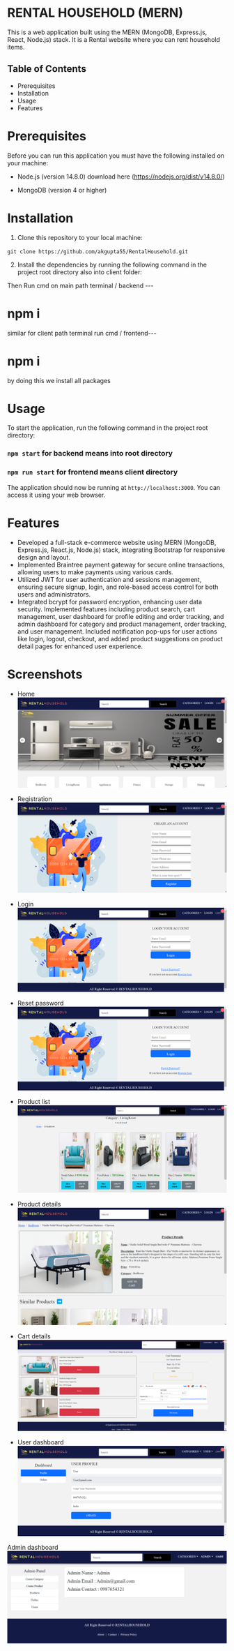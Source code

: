 # RENTAL HOUSEHOLD (MERN)

This is a web application built using the MERN (MongoDB, Express.js, React, Node.js) stack. It is a Rental website where you can rent household items.

## Table of Contents

- Prerequisites
- Installation
- Usage
- Features

# Prerequisites

Before you can run this application you must have the following installed on your machine:

- Node.js (version 14.8.0) download here (https://nodejs.org/dist/v14.8.0/)

- MongoDB (version 4 or higher)

# Installation

1. Clone this repository to your local machine:

`git clone https://github.com/akgupta55/RentalHousehold.git`

2. Install the dependencies by running the following command in the project root directory also into client folder:

Then Run cmd on main path terminal / backend ---

# npm i

similar for client path terminal run cmd / frontend---

# npm i

by doing this we install all packages

# Usage

To start the application, run the following command in the project root directory:

### `npm start` for backend means into root directory

### `npm run start` for frontend means client directory

The application should now be running at `http://localhost:3000`. You can access it using your web browser.

# Features

- Developed a full-stack e-commerce website using MERN (MongoDB, Express.js, React.js, Node.js) stack, integrating Bootstrap for responsive design and layout.
- Implemented Braintree payment gateway for secure online transactions, allowing users to make payments using various cards.
- Utilized JWT for user authentication and sessions management, ensuring secure signup, login, and role-based access control for both users and administrators.
- Integrated bcrypt for password encryption, enhancing user data security. Implemented features including product search, cart management, user dashboard for profile editing and order tracking, and admin dashboard for category and product management, order tracking, and user management. Included notification pop-ups for user actions like login, logout, checkout, and added product suggestions on product detail pages for enhanced user experience.

# Screenshots

- Home
![Home page](https://github.com/akgupta55/RentalHousehold/blob/main/Project%20Pic/Home.png?raw=true)

- Registration
![Home page](https://github.com/akgupta55/RentalHousehold/blob/main/Project%20Pic/Registration.png?raw=true)

- Login
![Home page](https://github.com/akgupta55/RentalHousehold/blob/main/Project%20Pic/Login.png?raw=true)

- Reset password
![Home page](https://github.com/akgupta55/RentalHousehold/blob/main/Project%20Pic/Login.png?raw=true)

- Product list
![Home page](https://github.com/akgupta55/RentalHousehold/blob/main/Project%20Pic/Product%20list.png?raw=true)

- Product details
![Home page](https://github.com/akgupta55/RentalHousehold/blob/main/Project%20Pic/Product%20details.png?raw=true)

- Cart details
![Home page](https://github.com/akgupta55/RentalHousehold/blob/main/Project%20Pic/Cart%20details.png?raw=true)

- User dashboard
![Home page](https://github.com/akgupta55/RentalHousehold/blob/main/Project%20Pic/User%20dashboard.png?raw=true)

Admin dashboard
![Home page](https://github.com/akgupta55/RentalHousehold/blob/main/Project%20Pic/Admin%20dashboard.png?raw=true)

